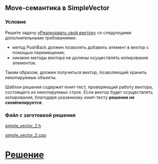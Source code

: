 ## Move-семантика в SimpleVector ##

### Условие ###

Решите задачу [«Реализовать свой вектор»](https://www.coursera.org/learn/c-plus-plus-red/programming/dt1wy/pishiem-svoi-viektor) со следующими дополнительными требованиями:

* метод PushBack должен позволять добавить элемент в вектор с помощью перемещения;
* никакие методы вектора не должны осуществлять копирование элементов.

Таким образом, должен получиться вектор, позволяющий хранить некопируемые объекты.

Шаблон решения содержит юнит-тест, проверяющий работу вектора, состоящего из некопируемых строк. Если вектор будет осуществлять копирования, благодаря указанному юнит-тесту **решение не скомпилируется**.

### Файл с заготовкой решения ###

[simple_vector_2.h](Source/simple_vector_2.h)

[simple_vector_2.cpp](Source/simple_vector_2.cpp)


# [Решение](Solution/split_into_sentences.cpp)

